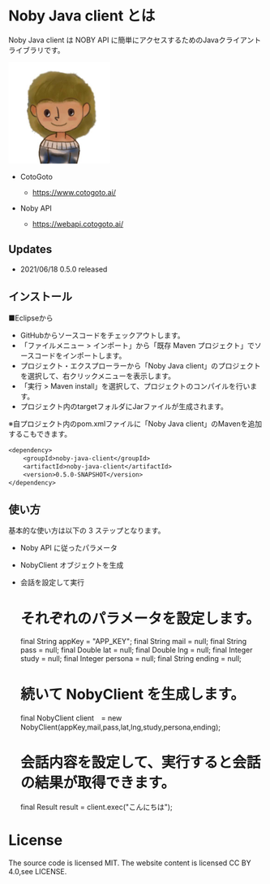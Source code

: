 # Noby Java client とは

Noby Java client は NOBY API に簡単にアクセスするためのJavaクライアントライブラリです。

<img src="https://raw.githubusercontent.com/cotogoto/noby-java-client/master/noby_image/noby_neutral_a.jpg" width='200'>

* CotoGoto
    * https://www.cotogoto.ai/

* Noby API
    * https://webapi.cotogoto.ai/

## Updates
* 2021/06/18 0.5.0 released

## インストール

■Eclipseから

* GitHubからソースコードをチェックアウトします。
* 「ファイルメニュー > インポート」から「既存 Maven プロジェクト」でソースコードをインポートします。
* プロジェクト・エクスプローラーから「Noby Java client」のプロジェクトを選択して、右クリックメニューを表示します。
* 「実行 > Maven install」を選択して、プロジェクトのコンパイルを行います。
* プロジェクト内のtargetフォルダにJarファイルが生成されます。

※自プロジェクト内のpom.xmlファイルに「Noby Java client」のMavenを追加するこもできます。

    <dependency>
        <groupId>noby-java-client</groupId>
        <artifactId>noby-java-client</artifactId>
        <version>0.5.0-SNAPSHOT</version>
    </dependency>

## 使い方

基本的な使い方は以下の 3 ステップとなります。

* Noby API に従ったパラメータ
* NobyClient オブジェクトを生成
* 会話を設定して実行



    # それぞれのパラメータを設定します。
    final String appKey = "APP_KEY";
    final String mail = null;
    final String pass = null;
    final Double lat = null;
    final Double lng = null;
    final Integer study = null;
    final Integer persona = null;
    final String ending = null;

    # 続いて NobyClient を生成します。
    final NobyClient client　= new NobyClient(appKey,mail,pass,lat,lng,study,persona,ending);

    # 会話内容を設定して、実行すると会話の結果が取得できます。
    final Result result = client.exec("こんにちは");

# License
The source code is licensed MIT. The website content is licensed CC BY 4.0,see LICENSE.